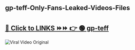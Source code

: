 
 ## gp-teff-Only-Fans-Leaked-Videos-Files

# <h2><a href="https://mediaupload.pro?gp-teff">🔗 Click to LINKS ⏩⏩ 👉 🟢 gp-teff </a></h2>

<a href="https://mediaupload.pro?gp-teff" rel="nofollow" data-target="animated-image.originalLink"><img src="https://i.ibb.co.com/xMMVF88/686577567.gif" alt="Viral Video Original" style="max-width: 100%; display: inline-block;" data-target="animated-image.originalImage"></a>